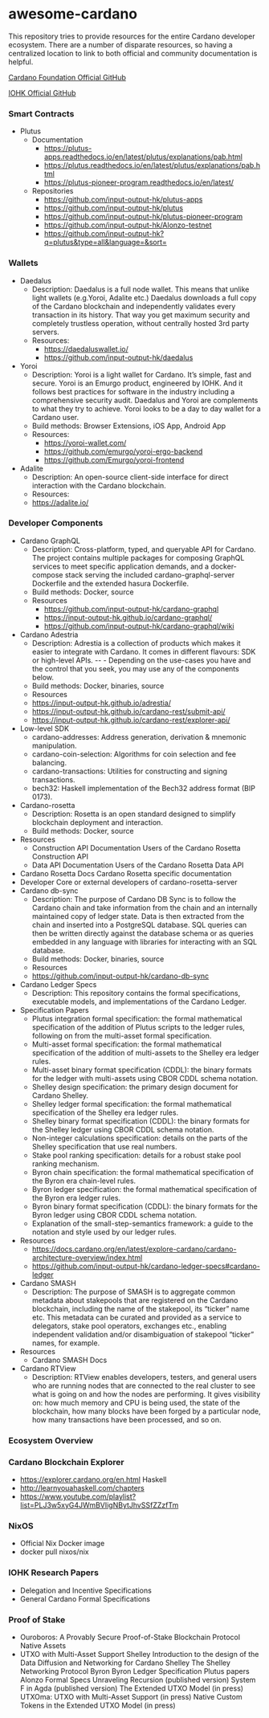 # awesome-cardano
This repository tries to provide resources for the entire Cardano developer ecosystem. There are a number of disparate resources, so having a centralized location to link to both official and community documentation is helpful.

[Cardano Foundation Official GitHub](https://github.com/cardano-foundation)

[IOHK Official GitHub](https://github.com/input-output-hk/)


### Smart Contracts
- Plutus 
  - Documentation
    - https://plutus-apps.readthedocs.io/en/latest/plutus/explanations/pab.html
    - https://plutus.readthedocs.io/en/latest/plutus/explanations/pab.html
    - https://plutus-pioneer-program.readthedocs.io/en/latest/
  - Repositories
    - https://github.com/input-output-hk/plutus-apps
    - https://github.com/input-output-hk/plutus
    - https://github.com/input-output-hk/plutus-pioneer-program
    - https://github.com/input-output-hk/Alonzo-testnet
    - https://github.com/input-output-hk?q=plutus&type=all&language=&sort=

### Wallets
- Daedalus
  - Description: Daedalus is a full node wallet. This means that unlike light wallets (e.g.Yoroi, Adalite etc.) Daedalus downloads a full copy of the Cardano blockchain and independently validates every transaction in its history. That way you get maximum security and completely trustless operation, without centrally hosted 3rd party servers.
  - Resources:
      - https://daedaluswallet.io/
      -  https://github.com/input-output-hk/daedalus 
- Yoroi
  - Description: Yoroi is a light wallet for Cardano. It’s simple, fast and secure. Yoroi is an Emurgo product, engineered by IOHK. And it follows best practices for software in the industry including a comprehensive security audit. Daedalus and Yoroi are complements to what they try to achieve. Yoroi looks to be a day to day wallet for a Cardano user.
  - Build methods: Browser Extensions, iOS App, Android App
  - Resources:
    - https://yoroi-wallet.com/
    - https://github.com/emurgo/yoroi-ergo-backend 
    - https://github.com/Emurgo/yoroi-frontend 
- Adalite
  - Description: An open-source client-side interface for direct interaction with the Cardano blockchain.
  - Resources:
  - https://adalite.io/ 

### Developer Components
- Cardano GraphQL
  - Description: Cross-platform, typed, and queryable API for Cardano. The project contains multiple packages for composing GraphQL services to meet specific application demands, and a docker-compose stack serving the included cardano-graphql-server Dockerfile and the extended hasura Dockerfile. 
  - Build methods: Docker, source
  - Resources
    - https://github.com/input-output-hk/cardano-graphql 
    - https://input-output-hk.github.io/cardano-graphql/ 
    - https://github.com/input-output-hk/cardano-graphql/wiki 
- Cardano Adestria
  - Description: Adrestia is a collection of products which makes it easier to integrate with Cardano. It comes in different flavours: SDK or high-level APIs. --   - Depending on the use-cases you have and the control that you seek, you may use any of the components below.
  - Build methods: Docker, binaries, source
  - Resources
  - https://input-output-hk.github.io/adrestia/ 
  - https://input-output-hk.github.io/cardano-rest/submit-api/ 
  - https://input-output-hk.github.io/cardano-rest/explorer-api/ 
- Low-level SDK
  - cardano-addresses: Address generation, derivation & mnemonic manipulation.
  - cardano-coin-selection: Algorithms for coin selection and fee balancing.
  - cardano-transactions: Utilities for constructing and signing transactions.
  - bech32: Haskell implementation of the Bech32 address format (BIP 0173).
- Cardano-rosetta 
  - Description: Rosetta is an open standard designed to simplify blockchain deployment and interaction.
  - Build methods: Docker, source
- Resources
  - Construction API Documentation Users of the Cardano Rosetta Construction API 
  - Data API Documentation Users of the Cardano Rosetta Data API 
- Cardano Rosetta Docs Cardano Rosetta specific documentation 
- Developer Core or external developers of cardano-rosetta-server 
- Cardano db-sync
  - Description: The purpose of Cardano DB Sync is to follow the Cardano chain and take information from the chain and an internally maintained copy of ledger state. Data is then extracted from the chain and inserted into a PostgreSQL database. SQL queries can then be written directly against the database schema or as queries embedded in any language with libraries for interacting with an SQL database.
  - Build methods: Docker, binaries, source
  - Resources
  - https://github.com/input-output-hk/cardano-db-sync 
- Cardano Ledger Specs
  - Description: This repository contains the formal specifications, executable models, and implementations of the Cardano Ledger.
- Specification Papers
  - Plutus integration formal specification: the formal mathematical specification of the addition of Plutus scripts to the ledger rules, following on from the multi-asset formal specification.
  - Multi-asset formal specification: the formal mathematical specification of the addition of multi-assets to the Shelley era ledger rules.
  - Multi-asset binary format specification (CDDL): the binary formats for the ledger with multi-assets using CBOR CDDL schema notation.
  - Shelley design specification: the primary design document for Cardano Shelley.
  - Shelley ledger formal specification: the formal mathematical specification of the Shelley era ledger rules.
  - Shelley binary format specification (CDDL): the binary formats for the Shelley ledger using CBOR CDDL schema notation.
  - Non-integer calculations specification: details on the parts of the Shelley specification that use real numbers.
  - Stake pool ranking specification: details for a robust stake pool ranking mechanism.
  - Byron chain specification: the formal mathematical specification of the Byron era chain-level rules.
  - Byron ledger specification: the formal mathematical specification of the Byron era ledger rules.
  - Byron binary format specification (CDDL): the binary formats for the Byron ledger using CBOR CDDL schema notation.
  - Explanation of the small-step-semantics framework: a guide to the notation and style used by our ledger rules.
- Resources
  - https://docs.cardano.org/en/latest/explore-cardano/cardano-architecture-overview/index.html 
  - https://github.com/input-output-hk/cardano-ledger-specs#cardano-ledger 
- Cardano SMASH
  - Description: The purpose of SMASH is to aggregate common metadata about stakepools that are registered on the Cardano blockchain, including the name of the stakepool, its “ticker” name etc. This metadata can be curated and provided as a service to delegators, stake pool operators, exchanges etc., enabling independent validation and/or disambiguation of stakepool “ticker” names, for example.
- Resources
  - Cardano SMASH Docs
- Cardano RTView
  - Description: RTView enables developers, testers, and general users who are running nodes that are connected to the real cluster to see what is going on and how the nodes are performing. It gives visibility on: how much memory and CPU is being used, the state of the blockchain, how many blocks have been forged by a particular node, how many transactions have been processed, and so on.


### Ecosystem Overview



### Cardano Blockchain Explorer
  - https://explorer.cardano.org/en.html 
Haskell
  - http://learnyouahaskell.com/chapters
  - https://www.youtube.com/playlist?list=PLJ3w5xyG4JWmBVIigNBytJhvSSfZZzfTm 

### NixOS
  - Official Nix Docker image
  - docker pull nixos/nix

### IOHK Research Papers
- Delegation and Incentive Specifications
- General Cardano Formal Specifications

### Proof of Stake
- Ouroboros: A Provably Secure Proof-of-Stake Blockchain Protocol
Native Assets
- UTXO with Multi-Asset Support
Shelley
Introduction to the design of the Data Diffusion and Networking for Cardano Shelley
The Shelley Networking Protocol 
Byron
Byron Ledger Specification
Plutus papers
Alonzo Formal Specs
Unraveling Recursion (published version)
System F in Agda (published version)
The Extended UTXO Model (in press)
UTXOma: UTXO with Multi-Asset Support (in press)
Native Custom Tokens in the Extended UTXO Model (in press)